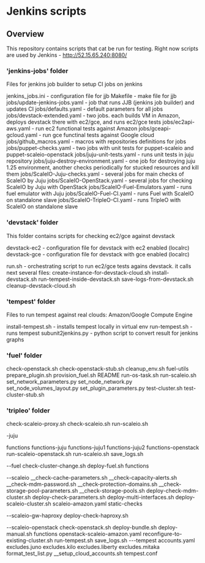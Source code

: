 # Jenkins scripts

## Overview

This repository contains scripts that cat be run for testing.
Right now scripts are used by Jenkins - http://52.15.65.240:8080/


### 'jenkins-jobs' folder

Files for jenkins job builder to setup CI jobs on jenkins


jenkins_jobs.ini - configuration file for jjb
Makefile - make file for jjb
jobs/update-jenkins-jobs.yaml - job that runs JJB (jenkins job builder) and updates CI
jobs/defaults.yaml - default parameters for all jobs
jobs/devstack-extended.yaml - two jobs. each builds VM in Amazon, deploys devstack there with ec2/gce, and runs ec2/gce tests
jobs/ec2api-aws.yaml - run ec2 functional tests against Amazon
jobs/gceapi-gcloud.yaml - run gce functinal tests against Google cloud
jobs/github_macros.yaml - macros with repositories definitions for jobs
jobs/puppet-checks.yaml - two jobs with unit tests for puppet-scaleio and puppet-scaleio-openstack
jobs/juju-unit-tests.yaml - runs unit tests in juju repository
jobs/juju-destroy-environment.yaml - one job for destroying juju 1.25 environment, another checks periodically for stucked resources and kill them
jobs/ScaleIO-Juju-checks.yaml - several jobs for main checks of ScaleIO by Juju
jobs/ScaleIO-OpenStack.yaml - several jobs for checking ScaleIO by Juju with OpenStack
jobs/ScaleIO-Fuel-Emulators.yaml - runs fuel emulator with Juju
jobs/ScaleIO-Fuel-CI.yaml - runs Fuel with ScaleIO on standalone slave
jobs/ScaleIO-TripleO-CI.yaml - runs TripleO with ScaleIO on standalone slave


### 'devstack' folder

This folder contains scripts for checking ec2/gce against devstack


devstack-ec2 - configuration file for devstack with ec2 enabled (localrc)
devstack-gce - configuration file for devstack with gce enabled (localrc)

run.sh - orchestrating script to run ec2/gce tests agains devstack. it calls next several files:
create-instance-for-devstack-cloud.sh
install-devstack.sh
run-tempest-inside-devstack.sh
save-logs-from-devstack.sh
cleanup-devstack-cloud.sh

### 'tempest' folder

Files to run tempest against real clouds: Amazon/Google Compute Engine

install-tempest.sh - installs tempest locally in virtual env
run-tempest.sh - runs tempest
subunit2jenkins.py - python script to convert result for jenkins graphs



### 'fuel' folder

check-openstack.sh
check-openstack-stub.sh
cleanup_env.sh
fuel-utils
prepare_plugin.sh
provision_fuel.sh
README
run-os-task.sh
run-scaleio.sh
set_network_parameters.py
set_node_network.py
set_node_volumes_layout.py
set_plugin_parameters.py
test-cluster.sh
test-cluster-stub.sh


### 'tripleo' folder

check-scaleio-proxy.sh
check-scaleio.sh
run-scaleio.sh




-juju

functions
functions-juju
functions-juju1
functions-juju2
functions-openstack
run-scaleio-openstack.sh
run-scaleio.sh
save_logs.sh

--fuel
check-cluster-change.sh
deploy-fuel.sh
functions

--scaleio
__check-cache-parameters.sh
__check-capacity-alerts.sh
__check-mdm-password.sh
__check-protection-domains.sh
__check-storage-pool-parameters.sh
__check-storage-pools.sh
deploy-check-mdm-cluster.sh
deploy-check-parameters.sh
deploy-multi-interfaces.sh
deploy-scaleio-cluster.sh
scaleio-amazon.yaml
static-checks

--scaleio-gw-haproxy
deploy-check-haproxy.sh

--scaleio-openstack
check-openstack.sh
deploy-bundle.sh
deploy-manual.sh
functions
openstack-scaleio-amazon.yaml
reconfigure-to-existing-cluster.sh
run-tempest.sh
save_logs.sh
---tempest
accounts.yaml
excludes.juno
excludes.kilo
excludes.liberty
excludes.mitaka
format_test_list.py
__setup_cloud_accounts.sh
tempest.conf






